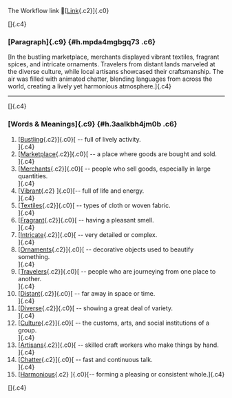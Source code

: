 The Workflow link
👏[[Link](https://www.google.com/url?q=http://www.google.com&sa=D&source=editors&ust=1758116574085325&usg=AOvVaw2rWRU9eoaHJYZmTTOONbMm){.c2}]{.c0}

[]{.c4}

### [Paragraph]{.c9} {#h.mpda4mgbgq73 .c6}

[In the bustling marketplace, merchants displayed vibrant textiles,
fragrant spices, and intricate ornaments. Travelers from distant lands
marveled at the diverse culture, while local artisans showcased their
craftsmanship. The air was filled with animated chatter, blending
languages from across the world, creating a lively yet harmonious
atmosphere.]{.c4}

------------------------------------------------------------------------

[]{.c4}

### [Words & Meanings]{.c9} {#h.3aalkbh4jm0b .c6}

1.  [[Bustling](https://www.google.com/url?q=http://www.google.com&sa=D&source=editors&ust=1758116574086756&usg=AOvVaw2IRTG_jL7g6cgsqBXez7md){.c2}]{.c0}[ --
    full of lively activity.\
    ]{.c4}
2.  [[Marketplace](https://www.google.com/url?q=http://www.google.com&sa=D&source=editors&ust=1758116574087086&usg=AOvVaw1abFgY8EdJ3sXfG0EieUeW){.c2}]{.c0}[ --
    a place where goods are bought and sold.\
    ]{.c4}
3.  [[Merchants](https://www.google.com/url?q=http://www.google.com&sa=D&source=editors&ust=1758116574087347&usg=AOvVaw2Zqe0_80xtTWkWhqDgMULK){.c2}]{.c0}[ --
    people who sell goods, especially in large quantities.\
    ]{.c4}
4.  [[Vibrant](https://www.google.com/url?q=http://www.google.com&sa=D&source=editors&ust=1758116574087676&usg=AOvVaw1b_QnJ5o4-5dsy4fI8jc1d){.c2}
    ]{.c0}[-- full of life and energy.\
    ]{.c4}
5.  [[Textiles](https://www.google.com/url?q=http://www.google.com&sa=D&source=editors&ust=1758116574087928&usg=AOvVaw2kjV9A_lFBKi_ijV_TcuIK){.c2}]{.c0}[ --
    types of cloth or woven fabric.\
    ]{.c4}
6.  [[Fragrant](https://www.google.com/url?q=http://www.google.com&sa=D&source=editors&ust=1758116574088191&usg=AOvVaw0LBQEAFnsv2KHjA54OTM3u){.c2}]{.c0}[ --
    having a pleasant smell.\
    ]{.c4}
7.  [[Intricate](https://www.google.com/url?q=http://www.google.com&sa=D&source=editors&ust=1758116574088438&usg=AOvVaw1u7UpNjYRcxzTak0_WdGwT){.c2}]{.c0}[ --
    very detailed or complex.\
    ]{.c4}
8.  [[Ornaments](https://www.google.com/url?q=http://www.google.com&sa=D&source=editors&ust=1758116574088604&usg=AOvVaw018bFr_11QUPKc1_9AN_Ss){.c2}]{.c0}[ --
    decorative objects used to beautify something.\
    ]{.c4}
9.  [[Travelers](https://www.google.com/url?q=http://www.google.com&sa=D&source=editors&ust=1758116574088824&usg=AOvVaw0p68j7sm1xijq5T1lv1lPH){.c2}]{.c0}[ --
    people who are journeying from one place to another.\
    ]{.c4}
10. [[Distant](https://www.google.com/url?q=http://www.google.com&sa=D&source=editors&ust=1758116574089070&usg=AOvVaw3ATAXgHUe3HHrNguIRpuP1){.c2}]{.c0}[ --
    far away in space or time.\
    ]{.c4}
11. [[Diverse](https://www.google.com/url?q=http://www.google.com&sa=D&source=editors&ust=1758116574089230&usg=AOvVaw1RFny4L8OD159uDkExL-rJ){.c2}]{.c0}[ --
    showing a great deal of variety.\
    ]{.c4}
12. [[Culture](https://www.google.com/url?q=http://www.google.com&sa=D&source=editors&ust=1758116574089419&usg=AOvVaw3fzJay4Wswgz6XxpTnGY9O){.c2}]{.c0}[ --
    the customs, arts, and social institutions of a group.\
    ]{.c4}
13. [[Artisans](https://www.google.com/url?q=http://www.google.com&sa=D&source=editors&ust=1758116574089653&usg=AOvVaw0c3frC-FM3VsTglNgQPcVd){.c2}]{.c0}[ --
    skilled craft workers who make things by hand.\
    ]{.c4}
14. [[Chatter](https://www.google.com/url?q=http://www.google.com&sa=D&source=editors&ust=1758116574089850&usg=AOvVaw1h1AWOGGGEAx3Gng2zdy14){.c2}]{.c0}[ --
    fast and continuous talk.\
    ]{.c4}
15. [[Harmonious](https://www.google.com/url?q=http://www.google.com&sa=D&source=editors&ust=1758116574090046&usg=AOvVaw0WlJYmiNV5Q_CdlFlCpgio){.c2}
    ]{.c0}[-- forming a pleasing or consistent whole.]{.c4}

[]{.c4}
